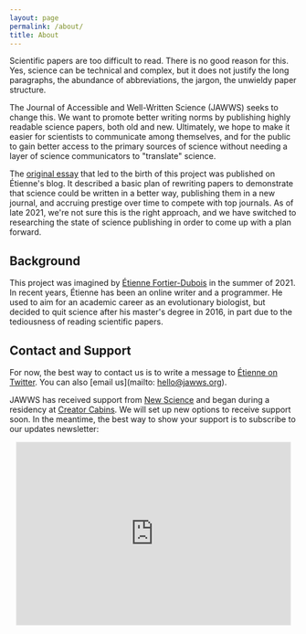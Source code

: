 ```yaml
---
layout: page
permalink: /about/
title: About
---
```


Scientific papers are too difficult to read. There is no good reason for this. Yes, science can be technical and complex, but it does not justify the long paragraphs, the abundance of abbreviations, the jargon, the unwieldy paper structure.

The Journal of Accessible and Well-Written Science (JAWWS) seeks to change this. We want to promote better writing norms by publishing highly readable science papers, both old and new. Ultimately, we hope to make it easier for scientists to communicate among themselves, and for the public to gain better access to the primary sources of science without needing a layer of science communicators to "translate" science.

The [original essay](https://etiennefd.com/dgm/the-journal-of-actually-well-written-science/) that led to the birth of this project was published on Étienne's blog. It described a basic plan of rewriting papers to demonstrate that science could be written in a better way, publishing them in a new journal, and accruing prestige over time to compete with top journals. As of late 2021, we're not sure this is the right approach, and we have switched to researching the state of science publishing in order to come up with a plan forward. 

## Background

This project was imagined by [Étienne Fortier-Dubois](https://etiennefd.com) in the summer of 2021. In recent years, Étienne has been an online writer and a programmer. He used to aim for an academic career as an evolutionary biologist, but decided to quit science after his master's degree in 2016, in part due to the tediousness of reading scientific papers.

## Contact and Support

For now, the best way to contact us is to write a message to [Étienne on Twitter](https://twitter.com/etiennefd/). You can also [email us](mailto: hello@jawws.org).

JAWWS has received support from [New Science](https://newscience.org/) and began during a residency at [Creator Cabins](https://www.creatorcabins.com/). We will set up new options to receive support soon. In the meantime, the best way to show your support is to subscribe to our updates newsletter:

<iframe src="https://jawws.substack.com/embed" width="480" height="320" style="border:1px solid #EEE; background:white; display:block; margin:auto;" frameborder="0" scrolling="no"></iframe>
